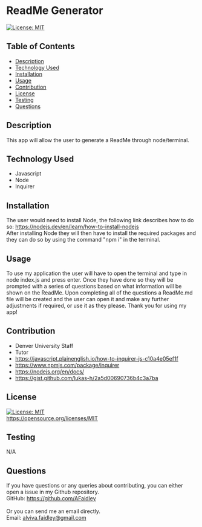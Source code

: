 # ReadMe Generator
[![License: MIT](https://img.shields.io/badge/License-MIT-yellow.svg)](https://opensource.org/licenses/MIT)
## Table of Contents
* [Description](#description)
* [Technology Used](#technology-used)
* [Installation](#installation)
* [Usage](#usage)
* [Contribution](#contribution)
* [License](#license)
* [Testing](#testing)
* [Questions](#questions)
## Description
This app will allow the user to generate a ReadMe through node/terminal.
## Technology Used
- Javascript
- Node
- Inquirer
## Installation
The user would need to install Node, the following link describes how to do so: https://nodejs.dev/en/learn/how-to-install-nodejs <br> After installing Node they will then have to install the required packages and they can do so by using the command "npm i" in the terminal.
## Usage
To use my application the user will have to open the terminal and type in node index.js and press enter. Once they have done so they will be prompted with a series of questions based on what information will be shown on the ReadMe. Upon completing all of  the questions a ReadMe.md file will be created and the user can open it and make any further adjustments if required, or use it as they please. Thank you for using my app!
## Contribution
- Denver University Staff
- Tutor
- https://javascript.plainenglish.io/how-to-inquirer-js-c10a4e05ef1f
- https://www.npmjs.com/package/inquirer
- https://nodejs.org/en/docs/
- https://gist.github.com/lukas-h/2a5d00690736b4c3a7ba

## License
[![License: MIT](https://img.shields.io/badge/License-MIT-yellow.svg)](https://opensource.org/licenses/MIT)
<br>
https://opensource.org/licenses/MIT

## Testing
N/A

## Questions
If you have questions or any queries about contributing, you can either open a issue in my Github repository. <br>
GitHub: <https://github.com/AFaidley> <br>
<br>
Or you can send me an email directly. <br>
Email: <alviva.faidley@gmail.com>
